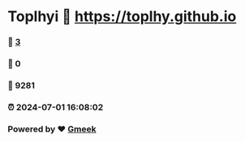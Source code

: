 # Toplhyi :link: https://toplhy.github.io 
### :page_facing_up: [3](https://toplhy.github.io/tag.html) 
### :speech_balloon: 0 
### :hibiscus: 9281 
### :alarm_clock: 2024-07-01 16:08:02 
### Powered by :heart: [Gmeek](https://github.com/Meekdai/Gmeek)
